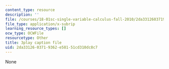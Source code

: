```yaml
---
content_type: resource
description: ''
file: /courses/18-01sc-single-variable-calculus-fall-2010/2da3312603719362e58151cd310dc8c7_YN7k_bXXggY.srt
file_type: application/x-subrip
learning_resource_types: []
ocw_type: OCWFile
resourcetype: Other
title: 3play caption file
uid: 2da33126-0371-9362-e581-51cd310dc8c7
---
```

None

